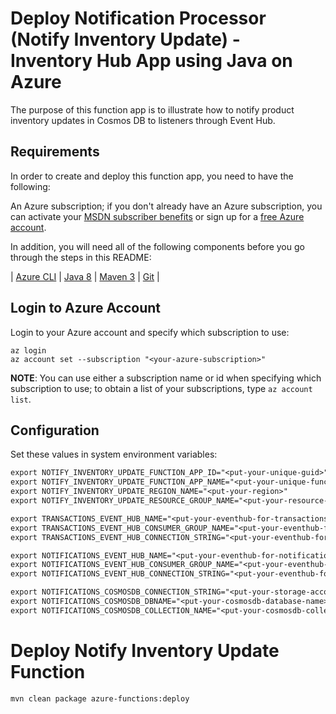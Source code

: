 # Deploy Notification Processor (Notify Inventory Update) - Inventory Hub App using Java on Azure #

The purpose of this function app is to illustrate how to notify product inventory updates in Cosmos DB to listeners through Event Hub.

## Requirements

In order to create and deploy this function app, you need to have the following:

An Azure subscription; if you don't already have an Azure subscription, you can activate your [MSDN subscriber benefits](https://azure.microsoft.com/pricing/member-offers/msdn-benefits-details/) or sign up for a [free Azure account](https://azure.microsoft.com/pricing/free-trial/).

In addition, you will need all of the following components before you go through the steps in this README:

| [Azure CLI](http://docs.microsoft.com/cli/azure/overview) | [Java 8](http://java.oracle.com/) | [Maven 3](http://maven.apache.org/) | [Git](https://github.com/) |

## Login to Azure Account

Login to your Azure account and specify which subscription to use:

   ```shell
   az login
   az account set --subscription "<your-azure-subscription>"
   ```

   **NOTE**: You can use either a subscription name or id when specifying which subscription to use; to obtain a list of your subscriptions, type `az account list`.

## Configuration
Set these values in system environment variables:

``` txt
export NOTIFY_INVENTORY_UPDATE_FUNCTION_APP_ID="<put-your-unique-guid>"
export NOTIFY_INVENTORY_UPDATE_FUNCTION_APP_NAME="<put-your-unique-function-app-name>"
export NOTIFY_INVENTORY_UPDATE_REGION_NAME="<put-your-region>"
export NOTIFY_INVENTORY_UPDATE_RESOURCE_GROUP_NAME="<put-your-resource-group-name>"

export TRANSACTIONS_EVENT_HUB_NAME="<put-your-eventhub-for-transactions-name>"
export TRANSACTIONS_EVENT_HUB_CONSUMER_GROUP_NAME="<put-your-eventhub-for-transactions-consumer-group-name>"
export TRANSACTIONS_EVENT_HUB_CONNECTION_STRING="<put-your-eventhub-for-transactions-connection-string>"

export NOTIFICATIONS_EVENT_HUB_NAME="<put-your-eventhub-for-notifications-name>"
export NOTIFICATIONS_EVENT_HUB_CONSUMER_GROUP_NAME="<put-your-eventhub-for-notifications-consumer-group-name>"
export NOTIFICATIONS_EVENT_HUB_CONNECTION_STRING="<put-your-eventhub-for-notifications-connection-string>"

export NOTIFICATIONS_COSMOSDB_CONNECTION_STRING="<put-your-storage-account-connection-string>"
export NOTIFICATIONS_COSMOSDB_DBNAME="<put-your-cosmosdb-database-name>"
export NOTIFICATIONS_COSMOSDB_COLLECTION_NAME="<put-your-cosmosdb-collection-name>"
```

# Deploy Notify Inventory Update Function

```shell
mvn clean package azure-functions:deploy
```